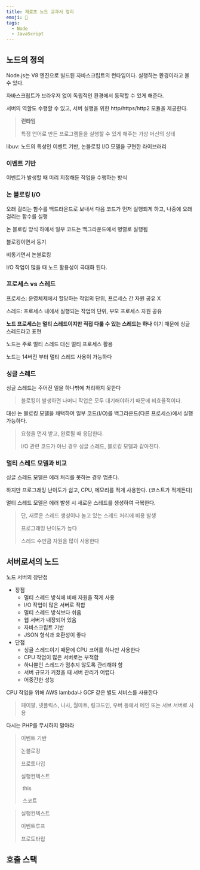 ```yaml
---
title: 제로초 노드 교과서 정리
emoji: 📗
tags:
  - Node
  - JavaScript
---
```


## 노드의 정의

Node.js는 V8 엔진으로 빌드된 자바스크립트의 런타임이다. 실행하는 환경이라고 볼 수 있다.

자바스크립트가 브라우저 없이 독립적인 환경에서 동작할 수 있게 해준다.

서버의 역할도 수행할 수 있고, 서버 실행을 위한 http/https/http2 모듈을 제공한다.

> **런타임**
>
> 특정 언어로 만든 프로그램들을 실행할 수 있게 해주는 가상 머신의 상태

libuv: 노드의 특성인 이벤트 기반, 논블로킹 I/O 모델을 구현한 라이브러리



### 이벤트 기반

이벤트가 발생할 때 미리 지정해둔 작업을 수행하는 방식



### 논 블로킹 I/O

오래 걸리는 함수를 백드라운드로 보내서 다음 코드가 먼저 실행되게 하고, 나중에 오래 걸리는 함수를 실행

논 블로킹 방식 하에서 일부 코드는 백그라운드에서 병렬로 실행됨



블로킹이면서 동기

비동기면서 논블로킹



I/O 작업이 많을 때 노드 활용성이 극대화 된다.



### 프로세스 vs 스레드

프로세스: 운영체제에서 할당하는 작업의 단위, 프로세스 간 자원 공유 X

스레드: 프로세스 내에서 실행되는 작업의 단위, 부모 프로세스 자원 공유



**노드 프로세스는 멀티 스레드이지만 직접 다룰 수 있는 스레드는 하나** 이기 때문에 싱글 스레드라고 표현

노드는 주로 멀티 스레드 대신 멀티 프로세스 활용

노드는 14버전 부터 멀티 스레드 사용이 가능하다



### 싱글 스레드

싱글 스레드는 주어진 일을 하나밖에 처리하지 못한다

> 블로킹이 발생하면 나머니 작업은 모두 대기해야하기 때문에 비효율적이다.



대신 논 블로킹 모델을 채택하여 일부 코드(I/O)를 백그라운드(다른 프로세스)에서 실행 가능하다.

> 요청을 먼저 받고, 완료될 때 응답한다.
>
> I/O 관련 코드가 아닌 경우 싱글 스레드, 블로킹 모델과 같아진다.



### 멀티 스레드 모델과 비교

싱글 스레드 모델은 에러 처리를 못하는 경우 멈춘다. 

하지만 프로그래밍 난이도가 쉽고, CPU, 메모리를 적게 사용한다. (코스트가 적게든다)



멀티 스레드 모델은 에러 발생 시 새로운 스레드를 생성하여 극복한다.

> 단, 새로운 스레드 생성이나 놀고 있는 스레드 처리에 비용 발생
>
> 프로그래밍 난이도가 높다
>
> 스레드 수만큼 자원을 많이 사용한다



## 서버로서의 노드

노드 서버의 장단점

- 장점
  - 멀티 스레드 방식에 비해 자원을 적게 사용
  - I/O 작업이 많은 서버로 적합
  - 멀티 스레드 방식보다 쉬움
  - 웹 서버가 내장되어 있음
  - 자바스크립트 기반
  - JSON 형식과 호환성이 좋다
- 단점
  - 싱글 스레드이기 때문에 CPU 코어를 하나만 사용한다
  - CPU 작업이 많은 서버로는 부적합
  - 하나뿐인 스레드가 멈추지 않도록 관리해야 함
  - 서버 규모가 커졌을 때 서버 관리가 어렵다
  - 어중간한 성능

CPU 작업을 위해 AWS lambda나 GCF 같은 별도 서비스를 사용한다

> 페이팔, 넷플릭스, 나사, 월마트, 링크드인, 우버 등에서 메인 또는 서브 서버로 사용



다시는 PHP를 무시하지 말아라



> 이벤트 기반
>
> 논블로킹
>
> 프로토타입
>
> 실행컨텍스트
>
> ​	this
>
> ​	스코트

> 실행컨텍스트
>
> 이벤트루프
>
> 프로토타입



## 호출 스택


